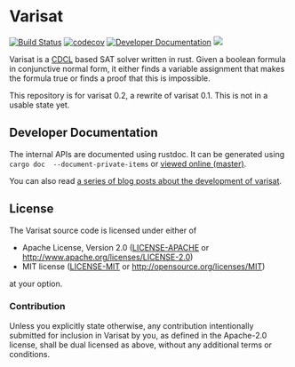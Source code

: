 # Varisat

[![Build Status](https://api.cirrus-ci.com/github/jix/varisat.svg)](https://cirrus-ci.com/github/jix/varisat)
[![codecov](https://codecov.io/gh/jix/varisat/branch/master/graph/badge.svg)](https://codecov.io/gh/jix/varisat)
[![Developer Documentation](https://img.shields.io/badge/dev%20docs-master-blue.svg)](https://jix.github.io/varisat/varisat/)
![](https://img.shields.io/crates/l/varisat.svg)

Varisat is a [CDCL][cdcl] based SAT solver written in rust. Given a boolean
formula in conjunctive normal form, it either finds a variable assignment that
makes the formula true or finds a proof that this is impossible.

This repository is for varisat 0.2, a rewrite of varisat 0.1. This is not in a
usable state yet.

## Developer Documentation

The internal APIs are documented using rustdoc. It can be generated using
`cargo doc  --document-private-items` or [viewed online (master)][dev-docs].

You can also read [a series of blog posts about the development of
varisat][blog-series].

## License

The Varisat source code is licensed under either of

  * Apache License, Version 2.0
    ([LICENSE-APACHE](LICENSE-APACHE) or
    http://www.apache.org/licenses/LICENSE-2.0)
  * MIT license
    ([LICENSE-MIT](LICENSE-MIT) or http://opensource.org/licenses/MIT)

at your option.

### Contribution

Unless you explicitly state otherwise, any contribution intentionally submitted
for inclusion in Varisat by you, as defined in the Apache-2.0 license, shall be
dual licensed as above, without any additional terms or conditions.

[cdcl]: https://en.wikipedia.org/wiki/Conflict-Driven_Clause_Learning
[dev-docs]: https://jix.github.io/varisat/varisat/
[blog-series]: https://jix.one/tags/refactoring-varisat/
